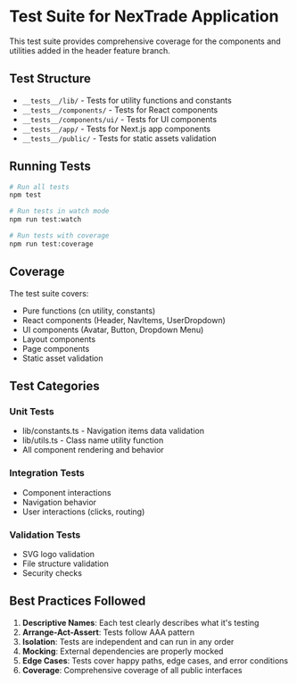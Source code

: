 # Test Suite for NexTrade Application

This test suite provides comprehensive coverage for the components and utilities added in the header feature branch.

## Test Structure

- `__tests__/lib/` - Tests for utility functions and constants
- `__tests__/components/` - Tests for React components
- `__tests__/components/ui/` - Tests for UI components
- `__tests__/app/` - Tests for Next.js app components
- `__tests__/public/` - Tests for static assets validation

## Running Tests

```bash
# Run all tests
npm test

# Run tests in watch mode
npm run test:watch

# Run tests with coverage
npm run test:coverage
```

## Coverage

The test suite covers:
- Pure functions (cn utility, constants)
- React components (Header, NavItems, UserDropdown)
- UI components (Avatar, Button, Dropdown Menu)
- Layout components
- Page components
- Static asset validation

## Test Categories

### Unit Tests
- lib/constants.ts - Navigation items data validation
- lib/utils.ts - Class name utility function
- All component rendering and behavior

### Integration Tests
- Component interactions
- Navigation behavior
- User interactions (clicks, routing)

### Validation Tests
- SVG logo validation
- File structure validation
- Security checks

## Best Practices Followed

1. **Descriptive Names**: Each test clearly describes what it's testing
2. **Arrange-Act-Assert**: Tests follow AAA pattern
3. **Isolation**: Tests are independent and can run in any order
4. **Mocking**: External dependencies are properly mocked
5. **Edge Cases**: Tests cover happy paths, edge cases, and error conditions
6. **Coverage**: Comprehensive coverage of all public interfaces